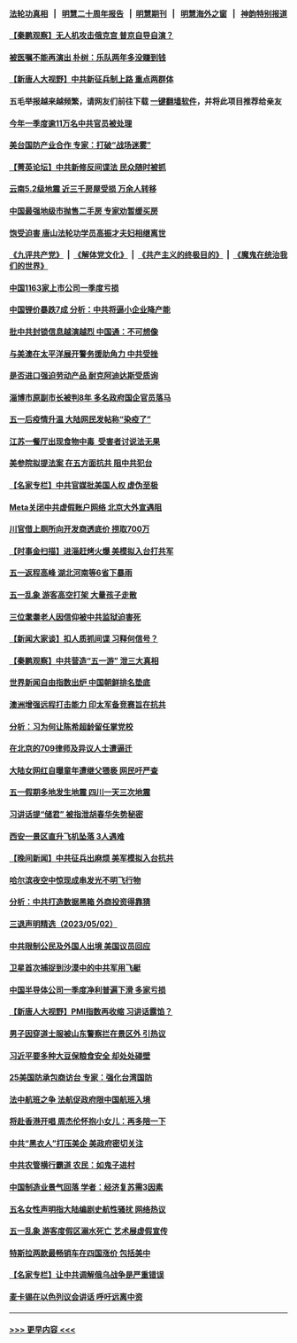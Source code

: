 #### [法轮功真相](https://github.com/gfw-breaker/truth/blob/master/README.md?t=0) &nbsp;&nbsp;|&nbsp;&nbsp; [明慧二十周年报告](https://github.com/gfw-breaker/mh-reports/blob/master/README.md?t=0) &nbsp;&nbsp;|&nbsp;&nbsp;[明慧期刊](https://github.com/gfw-breaker/mh-qikan) &nbsp;&nbsp;|&nbsp;&nbsp; [明慧海外之窗](https://github.com/gfw-breaker/mh-news/blob/master/README.md?t=0) &nbsp;&nbsp;|&nbsp;&nbsp; [神韵特别报道](https://github.com/gfw-breaker/mh-news/blob/master/shenyun.md?t=0)
#### [【秦鹏观察】无人机攻击俄克宫 普京自导自演？](../pages/nsc413/n13987577.md?t=05040943) 
#### [被医嘱不能再演出 朴树：乐队两年多没赚到钱](../pages/nsc413/n13987479.md?t=05040943) 
#### [【新唐人大视野】中共新征兵制上路 重点两群体](../pages/nsc413/n13987415.md?t=05040943) 
#### 五毛举报越来越频繁，请网友们前往下载 [一键翻墙软件](https://github.com/gfw-breaker/ssr-accounts)，并将此项目推荐给亲友
#### [今年一季度逾11万名中共官员被处理](../pages/nsc413/n13987580.md?t=05040943) 
#### [美台国防产业合作 专家：打破“战场迷雾”](../pages/nsc413/n13987469.md?t=05040943) 
#### [【菁英论坛】中共新修反间谍法 民众随时被抓](../pages/nsc413/n13987511.md?t=05040943) 
#### [云南5.2级地震 近三千房屋受损 万余人转移](../pages/nsc413/n13987485.md?t=05040943) 
#### [中国最强地级市抛售二手房 专家劝暂缓买房](../pages/nsc413/n13987491.md?t=05040943) 
#### [饱受迫害 唐山法轮功学员高振才夫妇相继离世](../pages/nsc413/n13987209.md?t=05040943) 
#### [《九评共产党》](https://github.com/begood0513/9ping.md/blob/master/README.md) &nbsp;|&nbsp; [《解体党文化》](../../../../jtdwh.md/blob/master/README.md)  &nbsp;|&nbsp; [《共产主义的终极目的》](../../../../gczydzjmd.md/blob/master/README.md) &nbsp;|&nbsp; [《魔鬼在统治我们的世界》](../../../../mgztzwmdsj.md/blob/master/README.md) 
#### [中国1163家上市公司一季度亏损](../pages/nsc413/n13987539.md?t=05040943) 
#### [中国锂价暴跌7成 分析：中共将逼小企业降产能](../pages/nsc413/n13987515.md?t=05040943) 
#### [批中共封锁信息越演越烈 中国通：不可想像](../pages/nsc413/n13987498.md?t=05040943) 
#### [与美澳在太平洋展开警务援助角力 中共受挫](../pages/nsc413/n13987499.md?t=05040943) 
#### [是否进口强迫劳动产品 耐克阿迪达斯受质询](../pages/nsc413/n13987446.md?t=05040943) 
#### [淄博市原副市长被判8年 多名政府国企官员落马](../pages/nsc413/n13987225.md?t=05040943) 
#### [五一后疫情升温 大陆网民发帖称“染疫了”](../pages/nsc413/n13987422.md?t=05040943) 
#### [江苏一餐厅出现食物中毒  受害者讨说法无果](../pages/nsc413/n13987461.md?t=05040943) 
#### [美参院拟提法案 在五方面抗共 阻中共犯台](../pages/nsc413/n13987463.md?t=05040943) 
#### [【名家专栏】中共官媒批美国人权 虚伪至极](../pages/nsc413/n13986615.md?t=05040943) 
#### [Meta关闭中共虚假账户网络 北京大外宣遇阻](../pages/nsc413/n13987409.md?t=05040943) 
#### [川官借上厕所向开发商透底价 捞取700万](../pages/nsc413/n13987224.md?t=05040943) 
#### [【时事金扫描】进淄赶烤火爆 美模拟入台打共军](../pages/nsc413/n13987410.md?t=05040943) 
#### [五一返程高峰 湖北河南等6省下暴雨](../pages/nsc413/n13987419.md?t=05040943) 
#### [五一乱象 游客高空打架 大量孩子走散](../pages/nsc413/n13987182.md?t=05040943) 
#### [三位耄耋老人因信仰被中共监狱迫害死](../pages/nsc413/n13986618.md?t=05040943) 
#### [【新闻大家谈】扣人质抓间谍 习释何信号？](../pages/nsc413/n13987370.md?t=05040943) 
#### [【秦鹏观察】中共营造“五一游” 泄三大真相](../pages/nsc413/n13986885.md?t=05040943) 
#### [世界新闻自由指数出炉 中国朝鲜排名垫底](../pages/nsc413/n13987328.md?t=05040943) 
#### [澳洲增强远程打击能力 印太军备竞赛旨在抗共](../pages/nsc413/n13986157.md?t=05040943) 
#### [分析：习为何让陈希超龄留任掌党校](../pages/nsc413/n13987266.md?t=05040943) 
#### [在北京的709律师及异议人士遭逼迁](../pages/nsc413/n13986543.md?t=05040943) 
#### [大陆女网红自曝童年遭继父猥亵 网民吁严查](../pages/nsc413/n13987248.md?t=05040943) 
#### [五一假期多地发生地震 四川一天三次地震](../pages/nsc413/n13987197.md?t=05040943) 
#### [习讲话提“储君” 被指泄胡春华失势秘密](../pages/nsc413/n13987194.md?t=05040943) 
#### [西安一景区直升飞机坠落 3人遇难](../pages/nsc413/n13987064.md?t=05040943) 
#### [【晚间新闻】中共征兵出麻烦 美军模拟入台抗共](../pages/nsc413/n13987159.md?t=05040943) 
#### [哈尔滨夜空中惊现成串发光不明飞行物](../pages/nsc413/n13987060.md?t=05040943) 
#### [分析：中共打造数据黑箱 外商投资得靠猜](../pages/nsc413/n13986909.md?t=05040943) 
#### [三退声明精选（2023/05/02）](../pages/nsc413/n13986952.md?t=05040943) 
#### [中共限制公民及外国人出境 美国议员回应](../pages/nsc413/n13986880.md?t=05040943) 
#### [卫星首次捕捉到沙漠中的中共军用飞艇](../pages/nsc413/n13986871.md?t=05040943) 
#### [中国半导体公司一季度净利普遍下滑 多家亏损](../pages/nsc413/n13986832.md?t=05040943) 
#### [【新唐人大视野】PMI指数再收缩 习讲话露馅？](../pages/nsc413/n13986651.md?t=05040943) 
#### [男子因穿道士服被山东警察拦在景区外 引热议](../pages/nsc413/n13986831.md?t=05040943) 
#### [习近平要多种大豆保粮食安全 却处处碰壁](../pages/nsc413/n13986781.md?t=05040943) 
#### [25美国防承包商访台 专家：强化台湾国防](../pages/nsc413/n13986364.md?t=05040943) 
#### [法中航班之争 法航促政府限中国航班入境](../pages/nsc413/n13986748.md?t=05040943) 
#### [将赴香港开唱 周杰伦怀抱小女儿：再多陪一下](../pages/nsc413/n13986717.md?t=05040943) 
#### [中共“黑衣人”打压美企 美政府密切关注](../pages/nsc413/n13986736.md?t=05040943) 
#### [中共农管横行霸道 农民：如鬼子进村](../pages/nsc413/n13985993.md?t=05040943) 
#### [中国制造业景气回落 学者：经济复苏需3因素](../pages/nsc413/n13986068.md?t=05040943) 
#### [五名女性声明指大陆编剧史航性骚扰 网络热议](../pages/nsc413/n13986678.md?t=05040943) 
#### [五一乱象 游客度假区溺水死亡 艺术展虚假宣传](../pages/nsc413/n13986679.md?t=05040943) 
#### [特斯拉两款最畅销车在四国涨价 包括美中](../pages/nsc413/n13986728.md?t=05040943) 
#### [【名家专栏】让中共调解俄乌战争是严重错误](../pages/nsc413/n13986532.md?t=05040943) 
#### [麦卡锡在以色列议会讲话 呼吁远离中资](../pages/nsc413/n13986703.md?t=05040943) 

----
#### [ >>> 更早内容 <<< ](../indexes/nsc413-earlier.md)
